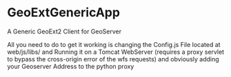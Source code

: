 # GeoExtGenericApp
A Generic GeoExt2 Client for GeoServer

All you need to do to get it working is changing the Config.js File located at web/js/libs/
and Running it on a Tomcat WebServer (requires a proxy servlet to bypass the cross-origin error of the wfs requests)
and obviously adding your Geoserver Address to the python proxy
